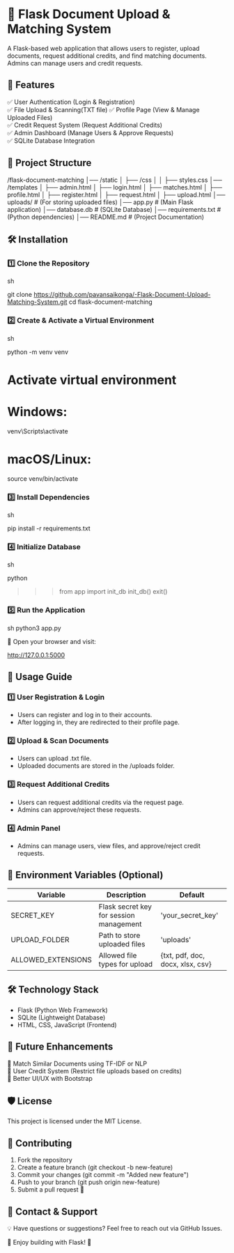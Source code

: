 # 📌 Flask Document Upload & Matching System

A Flask-based web application that allows users to register, upload documents, request additional credits, and find matching documents. Admins can manage users and credit requests.

## 🚀 Features

✅ User Authentication (Login & Registration)  
✅ File Upload & Scanning(TXT file)
✅ Profile Page (View & Manage Uploaded Files)  
✅ Credit Request System (Request Additional Credits)  
✅ Admin Dashboard (Manage Users & Approve Requests)  
✅ SQLite Database Integration

## 📁 Project Structure

/flask-document-matching
│── /static
│ ├── /css
│ │ ├── styles.css
│── /templates
│ ├── admin.html
│ ├── login.html
│ ├── matches.html
│ ├── profile.html
│ ├── register.html
│ ├── request.html
│ ├── upload.html
│── uploads/ # (For storing uploaded files)
│── app.py # (Main Flask application)
│── database.db # (SQLite Database)
│── requirements.txt # (Python dependencies)
│── README.md # (Project Documentation)

## 🛠 Installation

### 1️⃣ Clone the Repository

sh

git clone https://github.com/pavansaikonga/-Flask-Document-Upload-Matching-System.git
cd flask-document-matching

### 2️⃣ Create & Activate a Virtual Environment

sh

python -m venv venv

# Activate virtual environment

# Windows:

venv\Scripts\activate

# macOS/Linux:

source venv/bin/activate

### 3️⃣ Install Dependencies

sh

pip install -r requirements.txt

### 4️⃣ Initialize Database

sh

python

> > > from app import init_db
> > > init_db()
> > > exit()

### 5️⃣ Run the Application

sh
python3 app.py

📌 Open your browser and visit:

http://127.0.0.1:5000

## 📝 Usage Guide

### 1️⃣ User Registration & Login

- Users can register and log in to their accounts.
- After logging in, they are redirected to their profile page.

### 2️⃣ Upload & Scan Documents

- Users can upload .txt file.
- Uploaded documents are stored in the /uploads folder.

### 3️⃣ Request Additional Credits

- Users can request additional credits via the request page.
- Admins can approve/reject these requests.

### 4️⃣ Admin Panel

- Admins can manage users, view files, and approve/reject credit requests.

## 🔧 Environment Variables (Optional)

| Variable           | Description                             | Default                          |
| ------------------ | --------------------------------------- | -------------------------------- |
| SECRET_KEY         | Flask secret key for session management | 'your_secret_key'                |
| UPLOAD_FOLDER      | Path to store uploaded files            | 'uploads'                        |
| ALLOWED_EXTENSIONS | Allowed file types for upload           | {txt, pdf, doc, docx, xlsx, csv} |

## 🛠 Technology Stack

- Flask (Python Web Framework)
- SQLite (Lightweight Database)
- HTML, CSS, JavaScript (Frontend)

## 📌 Future Enhancements

🔹 Match Similar Documents using TF-IDF or NLP  
🔹 User Credit System (Restrict file uploads based on credits)  
🔹 Better UI/UX with Bootstrap

## 🛡 License

This project is licensed under the MIT License.

## 🤝 Contributing

1. Fork the repository
2. Create a feature branch (git checkout -b new-feature)
3. Commit your changes (git commit -m "Added new feature")
4. Push to your branch (git push origin new-feature)
5. Submit a pull request 🚀

## 📧 Contact & Support

💡 Have questions or suggestions? Feel free to reach out via GitHub Issues.

📌 Enjoy building with Flask! 🚀
